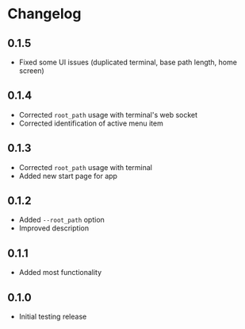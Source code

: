 # Changelog

## 0.1.5

- Fixed some UI issues (duplicated terminal, base path length, home screen)

## 0.1.4

- Corrected `root_path` usage with terminal's web socket
- Corrected identification of active menu item

## 0.1.3

- Corrected `root_path` usage with terminal
- Added new start page for app

## 0.1.2

- Added `--root_path` option
- Improved description

## 0.1.1

- Added most functionality

## 0.1.0

- Initial testing release
